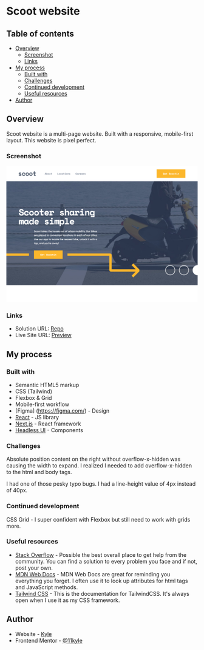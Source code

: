 # Scoot website

## Table of contents

- [Overview](#overview)
  - [Screenshot](#screenshot)
  - [Links](#links)
- [My process](#my-process)
  - [Built with](#built-with)
  - [Challenges](#challenges)
  - [Continued development](#continued-development)
  - [Useful resources](#useful-resources)
- [Author](#author)

## Overview

Scoot website is a multi-page website. Built with a responsive, mobile-first layout. This website is pixel perfect.

### Screenshot

![](./scoot_desktop.png)

### Links

- Solution URL: [Repo](https://github.com/11kyle/scoot-multi-page-website)
- Live Site URL: [Preview](https://scoot-multi-page-website-mu.vercel.app/)

## My process

### Built with

- Semantic HTML5 markup
- CSS (Tailwind)
- Flexbox & Grid
- Mobile-first workflow
- [Figma] (https://figma.com/) - Design
- [React](https://reactjs.org/) - JS library
- [Next.js](https://nextjs.org/) - React framework
- [Headless UI](https://headlessui.com/) - Components

### Challenges

Absolute position content on the right without overflow-x-hidden was causing the width to expand. I realized I needed to add overflow-x-hidden to the html and body tags.

I had one of those pesky typo bugs. I had a line-height value of 4px instead of 40px.

### Continued development

CSS Grid - I super confident with Flexbox but still need to work with grids more.

### Useful resources

- [Stack Overflow](https://www.stackoverflow.com) - Possible the best overall place to get help from the community. You can find a solution to every problem you face and if not, post your own.
- [MDN Web Docs](https://developer.mozilla.org/en-US/) - MDN Web Docs are great for reminding you everything you forget. I often use it to look up attributes for html tags and JavaScript methods.
- [Tailwind CSS](https://www.tailwindcss.com) - This is the documentation for TailwindCSS. It's always open when I use it as my CSS framework.

## Author

- Website - [Kyle](https://www.your-site.com)
- Frontend Mentor - [@11kyle](https://www.frontendmentor.io/profile/11kyle)
